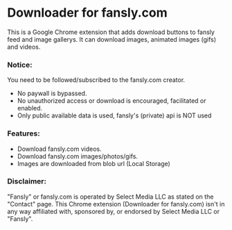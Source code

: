 # Downloader for fansly.com
This is a Google Chrome extension that adds download buttons to fansly feed and image gallerys. It can download images, animated images (gifs) and videos.

### Notice:
You need to be followed/subscribed to the fansly.com creator.<br>
* No paywall is bypassed.<br>
* No unauthorized access or download is encouraged, facilitated or enabled.
* Only public available data is used, fansly's (private) api is NOT used

### Features:
* Download fansly.com videos.
* Download fansly.com images/photos/gifs.
* Images are downloaded from blob url (Local Storage)

### Disclaimer:
"Fansly" or fansly.com is operated by Select Media LLC as stated on the "Contact" page. This Chrome extension (Downloader for fansly.com) isn't in any way affiliated with, sponsored by, or endorsed by Select Media LLC or "Fansly".
